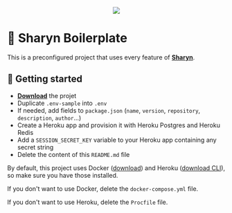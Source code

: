 <p align="center">
  <img src="https://user-images.githubusercontent.com/40995577/42487947-ea40d256-840b-11e8-8acc-50e62a3226b7.png">
</p>

# 🌹 Sharyn Boilerplate

This is a preconfigured project that uses every feature of [**Sharyn**](https://github.com/sharynjs/sharyn).

## 🌹 Getting started

- [**Download**](https://github.com/sharynjs/sharyn-boilerplate/archive/master.zip) the projet
- Duplicate `.env-sample` into `.env`
- If needed, add fields to `package.json` (`name`, `version`, `repository`, `description`, `author`...)
- Create a Heroku app and provision it with Heroku Postgres and Heroku Redis
- Add a `SESSION_SECRET_KEY` variable to your Heroku app containing any secret string
- Delete the content of this `README.md` file

By default, this project uses Docker ([download](https://www.docker.com/community-edition#/download)) and Heroku ([download CLI](https://devcenter.heroku.com/articles/heroku-cli)), so make sure you have those installed.

If you don't want to use Docker, delete the `docker-compose.yml` file.

If you don't want to use Heroku, delete the `Procfile` file.
